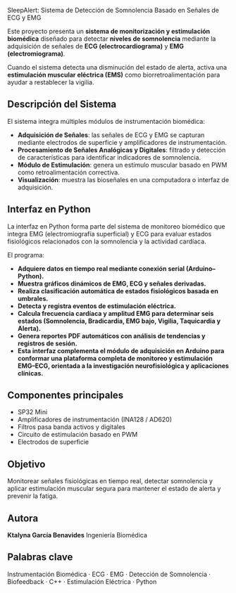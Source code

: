 SleepAlert: Sistema de Detección de Somnolencia Basado en Señales de ECG y EMG

Este proyecto presenta un **sistema de monitorización y estimulación biomédica** diseñado para detectar **niveles de somnolencia** mediante la adquisición de señales de **ECG (electrocardiograma)** y **EMG (electromiograma)**.

Cuando el sistema detecta una disminución del estado de alerta, activa una **estimulación muscular eléctrica (EMS)** como biorretroalimentación para ayudar a restablecer la vigilia.

## Descripción del Sistema
El sistema integra múltiples módulos de instrumentación biomédica:

- **Adquisición de Señales**: las señales de ECG y EMG se capturan mediante electrodos de superficie y amplificadores de instrumentación.
- **Procesamiento de Señales Analógicas y Digitales**: filtrado y detección de características para identificar indicadores de somnolencia.
- **Módulo de Estimulación**: genera un estímulo muscular basado en PWM como retroalimentación correctiva.
- **Visualización**: muestra las bioseñales en una computadora o interfaz de adquisición.

## Interfaz en Python

La interfaz en Python forma parte del sistema de monitoreo biomédico que integra EMG (electromiografía superficial) y ECG para evaluar estados fisiológicos relacionados con la somnolencia y la actividad cardíaca.

El programa:
- **Adquiere datos en tiempo real mediante conexión serial (Arduino–Python).**
- **Muestra gráficos dinámicos de EMG, ECG y señales derivadas.**
- **Realiza clasificación automática de estados fisiológicos basada en umbrales.**
- **Detecta y registra eventos de estimulación eléctrica.**
- **Calcula frecuencia cardíaca y amplitud EMG para determinar seis estados (Somnolencia, Bradicardia, EMG bajo, Vigilia, Taquicardia y Alerta).**
- **Genera reportes PDF automáticos con análisis de tendencias y registros de sesión.**
- **Esta interfaz complementa el módulo de adquisición en Arduino para conformar una plataforma completa de monitoreo y estimulación EMG–ECG, orientada a la investigación neurofisiológica y aplicaciones clínicas.**

## Componentes principales
- SP32 Mini
- Amplificadores de instrumentación (INA128 / AD620)
- Filtros pasa banda activos y digitales
- Circuito de estimulación basado en PWM
- Electrodos de superficie

## Objetivo
Monitorear señales fisiológicas en tiempo real, detectar somnolencia y aplicar estimulación muscular segura para mantener el estado de alerta y prevenir la fatiga.

## Autora
**Ktalyna García Benavides**
Ingeniería Biomédica

## Palabras clave
Instrumentación Biomédica · ECG · EMG · Detección de Somnolencia · Biofeedback · C++ · Estimulación Eléctrica · Python
